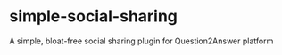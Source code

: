 simple-social-sharing
=====================

A simple, bloat-free social sharing plugin for Question2Answer platform
